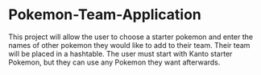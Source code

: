 # Pokemon-Team-Application

This project will allow the user to choose a starter pokemon and enter the names of other pokemon they would like to add 
to their team. Their team will be placed in a hashtable. The user must start with Kanto starter Pokemon, but they can
use any Pokemon they want afterwards. 
